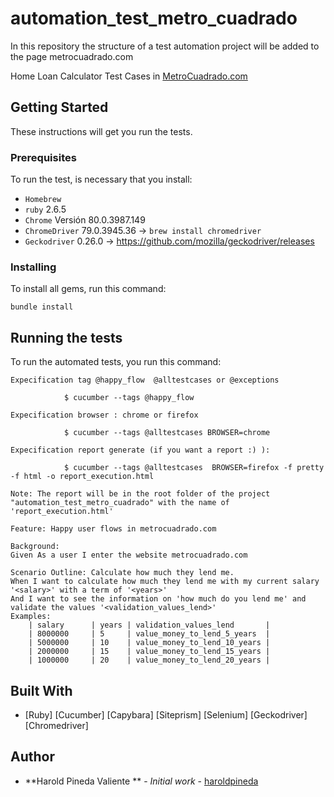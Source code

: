 # automation_test_metro_cuadrado
In this repository the structure of a test automation project will be added to the page metrocuadrado.com

Home Loan Calculator Test Cases in [MetroCuadrado.com](https://www.metrocuadrado.com/calculadora-credito-hipotecario-vivienda/)

## Getting Started

These instructions will get you run the tests.

### Prerequisites

To run the test, is necessary that you install:
 - `Homebrew`
 - `ruby` 2.6.5
 - `Chrome` Versión 80.0.3987.149
 - `ChromeDriver` 79.0.3945.36 ->
   ``` brew install chromedriver ```
 - `Geckodriver` 0.26.0 ->
 https://github.com/mozilla/geckodriver/releases


### Installing

To install all gems, run this command:

```
bundle install
```
## Running the tests

To run the automated tests, you run this command:

```
Expecification tag @happy_flow  @alltestcases or @exceptions

            $ cucumber --tags @happy_flow

Expecification browser : chrome or firefox

            $ cucumber --tags @alltestcases BROWSER=chrome

Expecification report generate (if you want a report :) ):

            $ cucumber --tags @alltestcases  BROWSER=firefox -f pretty -f html -o report_execution.html

Note: The report will be in the root folder of the project "automation_test_metro_cuadrado" with the name of 'report_execution.html'
```
```
Feature: Happy user flows in metrocuadrado.com

Background:
Given As a user I enter the website metrocuadrado.com

Scenario Outline: Calculate how much they lend me.
When I want to calculate how much they lend me with my current salary '<salary>' with a term of '<years>'
And I want to see the information on 'how much do you lend me' and validate the values '<validation_values_lend>'
Examples:
    | salary      | years | validation_values_lend       |
    | 8000000     | 5     | value_money_to_lend_5_years  |
    | 5000000     | 10    | value_money_to_lend_10_years |
    | 2000000     | 15    | value_money_to_lend_15_years |
    | 1000000     | 20    | value_money_to_lend_20_years |
```

## Built With

* [Ruby] [Cucumber] [Capybara] [Siteprism] [Selenium] [Geckodriver] [Chromedriver]

## Author

* **Harold Pineda Valiente ** - *Initial work* - [haroldpineda](https://github.com/haroldpineda)
